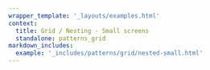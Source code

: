 ```yaml
---
wrapper_template: '_layouts/examples.html'
context:
  title: Grid / Nesting - Small screens
  standalone: patterns_grid
markdown_includes:
  example: '_includes/patterns/grid/nested-small.html'
---
```

